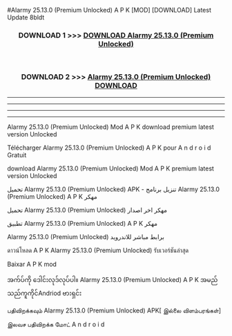 #Alarmy  25.13.0 (Premium Unlocked) A P K [MOD] [DOWNLOAD] Latest Update 8bldt



<div align="center">

<h3>DOWNLOAD 1 >>> <a href="https://teeasianyam.web.app?sq=Alarmy  25.13.0 (Premium Unlocked)">DOWNLOAD Alarmy  25.13.0 (Premium Unlocked) </a></h3><br>

<h3>DOWNLOAD 2 >>> <a href="https://teeasianyam.web.app?sq=Alarmy  25.13.0 (Premium Unlocked) ">Alarmy  25.13.0 (Premium Unlocked)  DOWNLOAD </a></h3>

</div>


----------------------------------------------------------

----------------------------------------------------------

----------------------------------------------------------

----------------------------------------------------------


Alarmy  25.13.0 (Premium Unlocked)  Mod A P K download premium latest version Unlocked

Télécharger Alarmy  25.13.0 (Premium Unlocked)  A P K pour A n d r o i d Gratuit

download Alarmy  25.13.0 (Premium Unlocked)  Mod A P K premium latest version Unlocked

تحميل Alarmy  25.13.0 (Premium Unlocked)  APK - تنزيل برنامج Alarmy  25.13.0 (Premium Unlocked)  A P K مهكر

تحميل Alarmy  25.13.0 (Premium Unlocked)  مهكر اخر اصدار

تطبيق Alarmy  25.13.0 (Premium Unlocked)  A P K مهكر

Alarmy  25.13.0 (Premium Unlocked)  برابط مباشر للاندرويد

ดาวน์โหลด A P K Alarmy  25.13.0 (Premium Unlocked)  รับเวอร์ชันล่าสุด

Baixar A P K mod

အက်ပ်ကို ဒေါင်းလုဒ်လုပ်ပါ။ Alarmy  25.13.0 (Premium Unlocked)  A P K အမည်သည်ကူကိုင်Andriod ဗားရှင်း

பதிவிறக்கவும் Alarmy  25.13.0 (Premium Unlocked)  APK[ இல்லை விளம்பரங்கள்] 
 
இலவச பதிவிறக்க மோட் A n d r o i d



